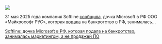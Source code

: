 <!--2025-05-31 12:38:47-->
<div class="yb">
  <div class="rss habr"><img src="https://habrastorage.org/getpro/habr/upload_files/077/8f6/cca/0778f6cca3308f4b04e96bf8ce6f8897.jpg" /><p>31&nbsp;мая 2025&nbsp;года компания Softline <a href="https://t.me/c/2070076945/177" rel="noopener noreferrer nofollow">сообщила</a>, дочка Microsoft в&nbsp;РФ ООО «Майкрософт РУС», которая <a href="https://fedresurs.ru/sfactmessages/c90a941e-eaca-43b2-a316-49af14adcf97" rel="noopener noreferrer nofollow">подала</a> на&nbsp;банкротство в&nbsp;РФ, занималась... <p class="titl"><a href="https://habr.com/ru/news/914478/?utm_source=habrahabr&utm_medium=rss&utm_campaign=914478">Softline: дочка Microsoft в РФ, которая подала на банкротство, занималась маркетингом, а не продажей ПО</a></p></div>
</div>
